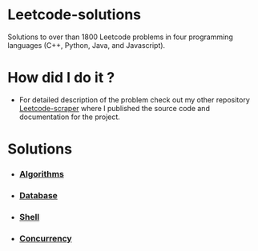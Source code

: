 # Leetcode-solutions
Solutions to over than 1800 Leetcode problems in four programming languages (C++, Python, Java, and Javascript).
# How did I do it ? #
  - For detailed description of the problem check out my other repository [Leetcode-scraper](https://github.com/AnasImloul/Leetcode-solutions/) where I published the source code and documentation for the project.
# Solutions
- ### [Algorithms](./algorithms) ###
- ### [Database](./database) ###
- ### [Shell](./shell) ###
- ### [Concurrency](./concurrency) ###